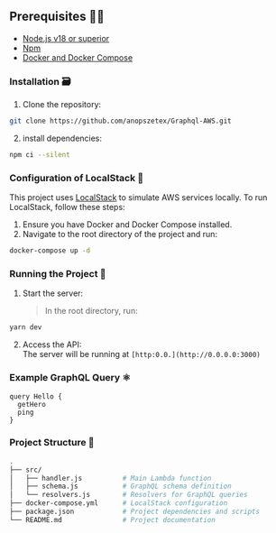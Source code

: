 ## Prerequisites 👨‍💻

- [Node.js v18 or superior](https://nodejs.org/en/download/)
- [Npm](https://docs.npmjs.com/cli/v8/commands/npm-install)
- [Docker and Docker Compose](https://docs.docker.com/compose/install/)

### Installation 🗃️

1. Clone the repository:

```bash
git clone https://github.com/anopszetex/Graphql-AWS.git
```

2. install dependencies:

```bash
npm ci --silent
```

### Configuration of LocalStack 🐳

This project uses [LocalStack](https://localstack.cloud/) to simulate AWS services locally. To run LocalStack, follow these steps:

1. Ensure you have Docker and Docker Compose installed.
2. Navigate to the root directory of the project and run:

```bash
docker-compose up -d
```

### Running the Project 🚀

1. Start the server:
   > In the root directory, run:

```bash
yarn dev
```

2. Access the API:<br>
   The server will be running at `[http:0.0.](http://0.0.0.0:3000)`

### Example GraphQL Query ⚛️

```gql
query Hello {
  getHero
  ping
}
```

### Project Structure 🧱

```bash
.
├── src/
│   ├── handler.js          # Main Lambda function
│   ├── schema.js           # GraphQL schema definition
│   └── resolvers.js        # Resolvers for GraphQL queries
├── docker-compose.yml      # LocalStack configuration
├── package.json            # Project dependencies and scripts
└── README.md               # Project documentation
```
